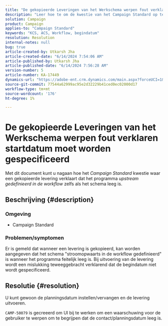 ```yaml
---
title: "De gekopieerde Leveringen van het Werkschema werpen fout verklaren startdatum moet worden gespecificeerd"
description: "Leer hoe te om de kwestie van het Campaign Standard op te lossen waar een gekopieerde levering verklaart dat het programma stroomopwaarts in het werkschema wordt bepaald wanneer het programma leeg is."
solution: Campaign
product: Campaign
applies-to: "Campaign Standard"
keywords: "KCS, ACS, Workflow, begindatum"
resolution: Resolution
internal-notes: null
bug: true
article-created-by: Utkarsh Jha
article-created-date: "6/14/2024 7:54:06 AM"
article-published-by: Utkarsh Jha
article-published-date: "6/14/2024 7:56:28 AM"
version-number: 5
article-number: KA-17449
dynamics-url: "https://adobe-ent.crm.dynamics.com/main.aspx?forceUCI=1&pagetype=entityrecord&etn=knowledgearticle&id=04228a43-232a-ef11-840a-000d3a5a67ba"
source-git-commit: 77544a62999ac95e2d32229b41ced0ec02000d17
workflow-type: tm+mt
source-wordcount: '176'
ht-degree: 1%

---
```


# De gekopieerde Leveringen van het Werkschema werpen fout verklaren startdatum moet worden gespecificeerd


Met dit document kunt u nagaan hoe het *Campaign Standard* kwestie waar een gekopieerde levering verklaart dat het programma *upstream gedefinieerd in de workflow* zelfs als het schema leeg is.

## Beschrijving {#description}


### <b>Omgeving</b>

- Campaign Standard




### <b>Problemen/symptomen</b>

Er is gemeld dat wanneer een levering is gekopieerd, kan worden aangegeven dat het schema &quot;stroomopwaarts in de workflow gedefinieerd&quot; is wanneer het programma feitelijk leeg is. Bij uitvoering van de levering wordt een mislukking teweeggebracht verklarend dat de begindatum niet wordt gespecificeerd.


## Resolutie {#resolution}


U kunt gewoon de planningsdatum instellen/vervangen en de levering uitvoeren.

`CAMP-50079` is gecreeerd om UI bij te werken om een waarschuwing voor de gebruiker te werpen om te begrijpen dat de contact/planningsdatum leeg is.
